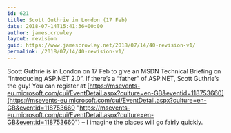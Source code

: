 ```yaml
---
id: 621
title: Scott Guthrie in London (17 Feb)
date: 2018-07-14T15:41:36+00:00
author: james.crowley
layout: revision
guid: https://www.jamescrowley.net/2018/07/14/40-revision-v1/
permalink: /2018/07/14/40-revision-v1/
---
```

Scott Guthrie is in London on 17 Feb to give an MSDN Technical Briefing on &#8220;Introducing ASP.NET 2.0&#8221;. If there&#8217;s a &#8220;father&#8221; of ASP.NET, Scott Guthrie&#8217;s the guy! You can register at [https://msevents-eu.microsoft.com/cui/EventDetail.aspx?culture=en-GB&eventid=118753660](https://msevents-eu.microsoft.com/cui/EventDetail.aspx?culture=en-GB&eventid=118753660 "https://msevents-eu.microsoft.com/cui/EventDetail.aspx?culture=en-GB&eventid=118753660") &#8211; I imagine the places will go fairly quickly.